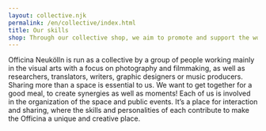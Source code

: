 ```yaml
---
layout: collective.njk
permalink: /en/collective/index.html
title: Our skills
shop: Through our collective shop, we aim to promote and support the work of our community.
---
```


Officina Neukölln is run as a collective by a group of people working mainly in the visual arts with a focus on photography and filmmaking, as well as researchers, translators, writers, graphic designers or music producers. Sharing more than a space is essential to us. We want to get together for a good meal, to create synergies as well as moments! Each of us is involved in the organization of the space and public events. It’s a place for interaction and sharing, where the skills and personalities of each contribute to make the Officina a unique and creative place.